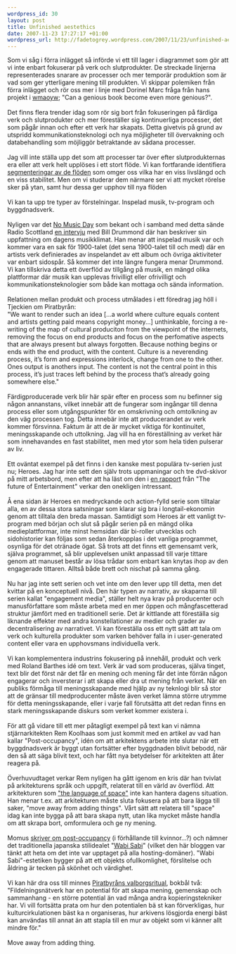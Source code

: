 ```yaml
--- 
wordpress_id: 30
layout: post
title: Unfinished aestethics
date: 2007-11-23 17:27:17 +01:00
wordpress_url: http://fadetogrey.wordpress.com/2007/11/23/unfinished-aestethics/
---
```

Som vi såg i förra inlägget så införde vi ett till lager i diagrammet som gör att vi inte enbart fokuserar på verk och slutprodukter. De streckade linjerna representerades snarare av processer och mer temporär produktion som är vad som ger ytterligare mening till produkten. Vi skippar polemiken från förra inlägget och rör oss mer i linje med Dorinel Marc fråga från hans projekt i <a title="wmaoyw" href="http://www.whomakesandownsyourwork.org" id="xh34">wmaoyw</a>; "Can a genious book become even more genious?".<br /><br />Det finns flera trender idag som rör sig bort från fokuseringen på färdiga verk och slutprodukter och mer föreställer sig kontinuerliga processer, det som pågår innan och efter ett verk har skapats. Detta givetvis på grund av utspridd kommunikationsteknologi och nya möjligheter till övervakning och databehandling som möjliggör betraktande av sådana processer.<br /><br />Jag vill inte ställa upp det som att processer tar över efter slutprodukternas era eller att verk helt upplöses i ett stort flöde. Vi kan fortfarande identifiera <a title="segmenteringar av de flöden" href="http://www.t0.or.at/delanda/geology.htm" id="izfs">segmenteringar av de flöden</a> som omger oss vilka har en viss livslängd och en viss stabilitet. Men om vi studerar dem närmare ser vi att mycket rörelse sker på ytan, samt hur dessa ger upphov till nya flöden<br /><br />Vi kan ta upp tre typer av förstelningar. Inspelad musik, tv-program och byggdnadsverk.<br /><br />Nyligen var det <a title="No Music Day" href="http://fadetogrey.wordpress.com/2007/11/21/rapport-fran-no-music-day/" id="m7j2">No Music Day</a> som bekant och i samband med detta sände Radio Scottland <a title="en intervju" href="http://www.zshare.net/audio/5062167c851d41/" id="g.j7">en intervju</a> med Bill Drummond där han beskriver sin uppfattning om dagens musikklimat. Han menar att inspelad musik var och kommer vara en sak för 1900-talet (det sena 1900-talet till och med) där en artists verk definierades av inspelandet av ett album och övriga aktiviteter var enbart sidospår. Så kommer det inte längre fungera menar Drummond. Vi kan tillskriva detta ett överflöd av tillgång på musik, en mängd olika plattformar där musik kan upplevas frivilligt eller ofrivilligt och kommunikationsteknologier som både kan mottaga och sända information.<br /><br />Relationen mellan produkt och process utmålades i ett föredrag jag höll i Tjeckien om Piratbyrån:<br />"We want to render such an idea [...a world where culture equals content and artists getting paid means copyright money...] unthinkable, forcing a re-writing of the map of cultural produciton from the viewpoint of the internets, removing the focus on end products and focus on the perfomative aspects that are always present but always forgotten. Because nothing begins or ends with the end product, with the content. Culture is a neverending process, it’s form and expressions interlock, change from one to the other. Ones output is anothers input. The content is not the central point in this process, it’s just traces left behind by the process that’s already going somewhere else."<br /><br />Färdigproducerade verk blir här spär efter en process som nu befinner sig någon annanstans, vilket innebär att de fungerar som ingångar till denna process eller som utgångspunkter för en omskrivning och omtolkning av den väg processen tog. Detta innebär inte att producerandet av verk kommer försvinna. Faktum är att de är mycket viktiga för kontinuitet, meningsskapande och uttolkning. Jag vill ha en föreställning av verket här som innehavandes en fast stabilitet, men med ytor som hela tiden pulserar av liv.<br /><br />Ett oväntat exempel på det finns i den kanske mest populära tv-serien just nu; Heroes. Jag har inte sett den själv trots uppmaningar och tre dvd-skivor på mitt arbetsbord, men efter att ha läst om den i <a title="en rapport" href="http://www.convergenceculture.org/weblog/2007/11/foe2_opening_remarks.php" id="t8o6">en rapport</a> från "The future of Entertainment" verkar den onekligen intressant.<br /><br />Å ena sidan är Heroes en medryckande och action-fylld serie som tilltalar alla, en av dessa stora satsningar som klarar sig bra i longtail-ekonomin genom att tilltala den breda massan. Samtidigt som Heroes är ett vanligt tv-program med början och slut så pågår serien på en mängd olika medieplattformar, inte minst hemsidan där bi-roller utvecklas och sidohistorier kan följas som sedan återkopplas i det vanliga programmet, osynliga för det otränade ögat. Så trots att det finns ett gemensamt verk, själva programmet, så blir upplevelsen unikt anpassad till varje tittare genom att manuset består av lösa trådar som enbart kan knytas ihop av den engagerade tittaren. Alltså både brett och nischat på samma gång.<br /><br />Nu har jag inte sett serien och vet inte om den lever upp till detta, men det kvittar på en konceptuell nivå. Den här typen av narrativ, av skaparna till serien kallat "engagement media", ställer helt nya krav på producenter och manusförfattare som måste arbeta med en mer öppen och mångfascetterad struktur jämfört med en traditionell serie. Det är kittlande att föreställa sig liknande effekter med andra konstellationer av medier och grader av decentralisering av narrativet. Vi kan föreställa oss ett nytt sätt att tala om verk och kulturella produkter som varken behöver falla in i user-generated content eller vara en upphovsmans individuella verk.<br /><br />Vi kan komplementera industrins fokusering på innehåll, produkt och verk med Roland Barthes idé om text. Verk är vad som produceras, själva tinget, text blir det först när det får en mening och mening får det inte förrän någon engagerar och inversterar i att skapa eller dra ut mening från verket. När en publiks förmåga till meningsskapande med hjälp av ny teknlogi blir så stor att de gränsar till medproducenter måste även verket lämna större utrymme för detta meningsskapande, eller i varje fall förutsätta att det redan finns en stark meningsskapande diskurs som verket kommer existera i.<br /><br />För att gå vidare till ett mer påtagligt exempel på text kan vi nämna stjärnarkitekten Rem Koolhaas som just kommit med en artikel av vad han kallar "Post-occupancy", idén om att arkitektens arbete inte slutar när ett byggdnadsverk är byggt utan fortsätter efter byggdnaden blivit bebodd, när den så att säga blivit text, och har fått nya betydelser för arkitekten att åter reagera på.<br /><br />Överhuvudtaget verkar Rem nyligen ha gått igenom en kris där han tvivlat på arkitekturens språk och uppgift, relaterat till en värld av överflöd. Att arkitekturen som <a href="http://www.youtube.com/watch?v=3pPAtWjweeQ" id="idun">"the language of space"</a> inte kan hantera dagens situation. Han menar t.ex. att arkitekturen måste sluta fokusera på att bara lägga till saker, "move away from adding things". Vårt sätt att relatera till "space" idag kan inte bygga på att bara skapa nytt, utan lika mycket måste handla om att skrapa bort, omformulera och ge ny mening. <br /><br />Momus <a title="skriver om post-occupancy" href="http://imomus.livejournal.com/331185.html" id="y95z">skriver om post-occupancy</a> (i förhållande till kvinnor...?) och nämner det traditionella japanska stilidealet "<a title="Wabi Sabi" href="http://en.wikipedia.org/wiki/Wabi-sabi" id="jp4d">Wabi Sabi</a>" (vilket den här bloggen var tänkt att heta om det inte var upptaget på alla hosting-domäner). "Wabi Sabi"-estetiken bygger på att ett objekts ofullkomlighet, förslitelse och åldring är tecken på skönhet och värdighet.<br /> <br />Vi kan här dra oss till minnes <a title="Piratbyråns valborgsritual" href="http://piratbyran.org/valborg" id="kwmn">Piratbyråns valborgsritual</a>, bokbål två:<br />"Fildelningsnätverk har en potential för att skapa mening, gemenskap och sammanhang - en större potential än vad många andra kopieringstekniker har. Vi vill fortsätta prata om hur den potentialen bä
st kan förverkligas, hur kulturcirkulationen bäst ka
n organiseras, hur arkivens lösgjorda energi bäst kan användas till annat än att stapla till en mur av objekt som vi känner allt mindre för."<br /><br />Move away from adding thing.<br />
